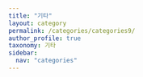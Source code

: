 ```yaml
---
title: "기타"
layout: category
permalink: /categories/categories9/
author_profile: true
taxonomy: 기타
sidebar:
  nav: "categories"
---
```

